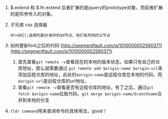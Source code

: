 1. $.extend 和 $.fn.extend
	后者扩展的是jquery的prototype对象，而前者扩展的是形参传入的对象。
2. 子兄弟 css 选择器

	```
	dt+dd{};选择的是dt相邻的dd节点，他们有共同的父节点
	```
3. 如何更新fork之后的代码 [http://segmentfault.com/q/1010000002590371](http://segmentfault.com/q/1010000002590371)

	1. 首先查看`git remote -v`查看现在的本地的版本状态，如果只有自己的仓库地址，那么就需要通过 `git remote add $origin-name $origin-url`来添加远程仓库的地址，此处的`$origin-name`是远程仓库在本地的代码，而`$origin-url`是远程仓库的url地址，
	2. 查看`git remote -v`查看是否有远程仓库的地址，有了之后，通过`git fetch $origin-name`拉取代码，`git merge $origin-name/branchname`合并到本地的分支
	
4. `tldr command`用来查询命令的具体用法，good！	